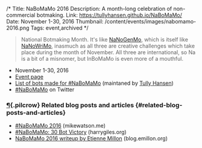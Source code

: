 /*
Title: NaBoMaMo 2016
Description: A month-long celebration of non-commercial botmaking.
Link: https://tullyhansen.github.io/NaBoMaMo/
Date: November 1-30, 2016
Thumbnail: /content/events/images/nabomamo-2016.png
Tags: event,archived
*/

> National Botmaking Month. It's like [NaNoGenMo](https://github.com/dariusk/NaNoGenMo-2015), which is itself like [NaNoWriMo](http://nanowrimo.org/), inasmuch as all three are creative challenges which take place during the month of November. All three are international, so Na is a bit of a misnomer, but InBoMaMo is even more of a mouthful.

- November 1-30, 2016
- [Event page](https://tullyhansen.github.io/NaBoMaMo/)
- [List of bots made for #NaBoMaMo](https://twitter.com/tullyhansen/lists/nabomamo-master/members) (maintaned by [Tully Hansen](https://twitter.com/tullyhansen))
- [#NaBoMaMo](https://twitter.com/hashtag/nabomamo?f=tweets&vertical=default) on Twitter



### [¶](#related-blog-posts-and-articles){.pilcrow} Related blog posts and articles {#related-blog-posts-and-articles}

- [#NaBoMaMo 2016](http://mikewatson.me/NaBoMaMo/2016) (mikewatson.me)
- [#NaBoMaMo: 30 Bot Victory](https://harrygiles.org/2016/12/03/nabomamo-30-bot-victory/) (harrygiles.org)
- [NaBoMaMo 2016 writeup by Etienne Millon](http://blog.emillon.org/posts/2017-02-01-nabomamo-2016-writeup.html) (blog.emillon.org)
